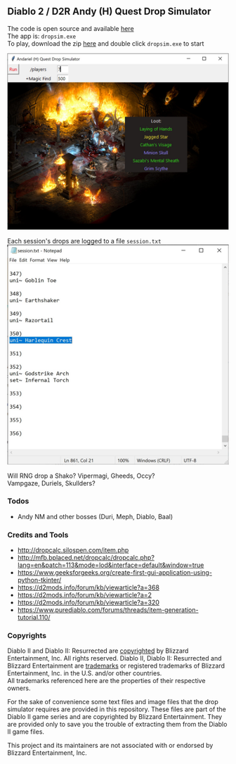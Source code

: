 ## Diablo 2 / D2R Andy (H) Quest Drop Simulator

The code is open source and available [here](https://github.com/pairofdocs/d2-drop-simulator/blob/master/dropsim.py)  
The app is: `dropsim.exe`  
To play, download the zip [here](https://github.com/pairofdocs/d2-drop-simulator/archive/refs/heads/master.zip) and double click `dropsim.exe` to start

![App window](./img/andyq_5item_drop_bckgrd.jpg)

Each session's drops are logged to a file `session.txt`  
![session.txt drop log](./img/350runs_shako.jpg)

Will RNG drop a Shako? Vipermagi, Gheeds, Occy?  
Vampgaze, Duriels, Skullders?


### Todos
- Andy NM and other bosses (Duri, Meph, Diablo, Baal)


### Credits and Tools
- http://dropcalc.silospen.com/item.php
- http://mfb.bplaced.net/dropcalc/dropcalc.php?lang=en&patch=113&mode=lod&interface=default&window=true
- https://www.geeksforgeeks.org/create-first-gui-application-using-python-tkinter/
- https://d2mods.info/forum/kb/viewarticle?a=368
- https://d2mods.info/forum/kb/viewarticle?a=2
- https://d2mods.info/forum/kb/viewarticle?a=320
- https://www.purediablo.com/forums/threads/item-generation-tutorial.110/


### Copyrights
Diablo II and Diablo II: Resurrected are [copyrighted](https://www.blizzard.com/en-us/legal/9c9cb70b-d1ed-4e17-998a-16c6df46be7b/copyright-notices) by Blizzard Entertainment, Inc. All rights reserved. Diablo II, Diablo II: Resurrected and Blizzard Entertainment are [trademarks](https://www.blizzard.com/en-us/legal/9c9cb70b-d1ed-4e17-998a-16c6df46be7b/copyright-notices) or registered trademarks of Blizzard Entertainment, Inc. in the U.S. and/or other countries.  
All trademarks referenced here are the properties of their respective owners.

For the sake of convenience some text files and image files that the drop simulator requires are provided in this repository.
These files are part of the Diablo II game series and are copyrighted by Blizzard Entertainment.
They are provided only to save you the trouble of extracting them from the Diablo II game files.

This project and its maintainers are not associated with or endorsed by Blizzard Entertainment, Inc. 
